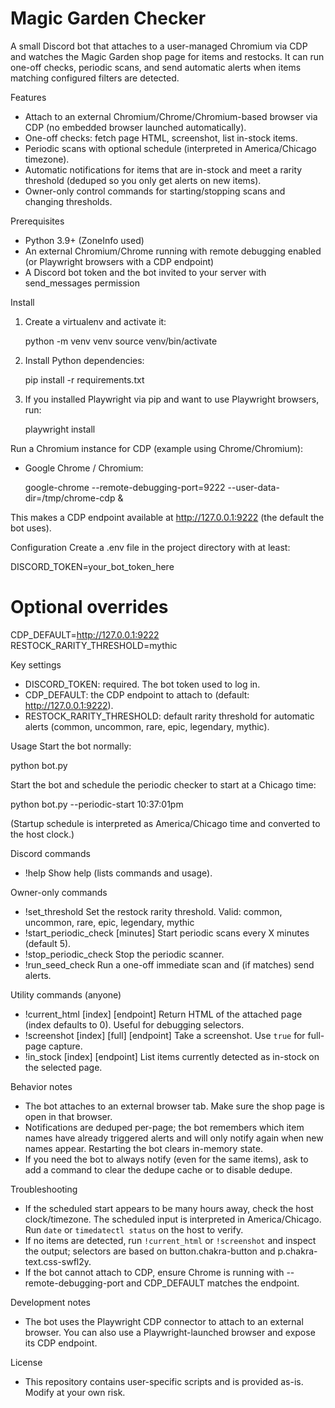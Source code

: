# Magic Garden Checker

A small Discord bot that attaches to a user-managed Chromium via CDP and watches the Magic Garden shop page for items and restocks. It can run one-off checks, periodic scans, and send automatic alerts when items matching configured filters are detected.

Features
- Attach to an external Chromium/Chrome/Chromium-based browser via CDP (no embedded browser launched automatically).
- One-off checks: fetch page HTML, screenshot, list in-stock items.
- Periodic scans with optional schedule (interpreted in America/Chicago timezone).
- Automatic notifications for items that are in-stock and meet a rarity threshold (deduped so you only get alerts on new items).
- Owner-only control commands for starting/stopping scans and changing thresholds.

Prerequisites
- Python 3.9+ (ZoneInfo used)
- An external Chromium/Chrome running with remote debugging enabled (or Playwright browsers with a CDP endpoint)
- A Discord bot token and the bot invited to your server with send_messages permission

Install
1. Create a virtualenv and activate it:

   python -m venv venv
   source venv/bin/activate

2. Install Python dependencies:

   pip install -r requirements.txt

3. If you installed Playwright via pip and want to use Playwright browsers, run:

   playwright install

Run a Chromium instance for CDP (example using Chrome/Chromium):

- Google Chrome / Chromium:

  google-chrome --remote-debugging-port=9222 --user-data-dir=/tmp/chrome-cdp &

This makes a CDP endpoint available at http://127.0.0.1:9222 (the default the bot uses).

Configuration
Create a .env file in the project directory with at least:

DISCORD_TOKEN=your_bot_token_here
# Optional overrides
CDP_DEFAULT=http://127.0.0.1:9222
RESTOCK_RARITY_THRESHOLD=mythic

Key settings
- DISCORD_TOKEN: required. The bot token used to log in.
- CDP_DEFAULT: the CDP endpoint to attach to (default: http://127.0.0.1:9222).
- RESTOCK_RARITY_THRESHOLD: default rarity threshold for automatic alerts (common, uncommon, rare, epic, legendary, mythic).

Usage
Start the bot normally:

   python bot.py

Start the bot and schedule the periodic checker to start at a Chicago time:

   python bot.py --periodic-start 10:37:01pm

(Startup schedule is interpreted as America/Chicago time and converted to the host clock.)

Discord commands
- !help
  Show help (lists commands and usage).

Owner-only commands
- !set_threshold <rarity>
  Set the restock rarity threshold. Valid: common, uncommon, rare, epic, legendary, mythic
- !start_periodic_check [minutes]
  Start periodic scans every X minutes (default 5).
- !stop_periodic_check
  Stop the periodic scanner.
- !run_seed_check
  Run a one-off immediate scan and (if matches) send alerts.

Utility commands (anyone)
- !current_html [index] [endpoint]
  Return HTML of the attached page (index defaults to 0). Useful for debugging selectors.
- !screenshot [index] [full] [endpoint]
  Take a screenshot. Use `true` for full-page capture.
- !in_stock [index] [endpoint]
  List items currently detected as in-stock on the selected page.

Behavior notes
- The bot attaches to an external browser tab. Make sure the shop page is open in that browser.
- Notifications are deduped per-page; the bot remembers which item names have already triggered alerts and will only notify again when new names appear. Restarting the bot clears in-memory state.
- If you need the bot to always notify (even for the same items), ask to add a command to clear the dedupe cache or to disable dedupe.

Troubleshooting
- If the scheduled start appears to be many hours away, check the host clock/timezone. The scheduled input is interpreted in America/Chicago. Run `date` or `timedatectl status` on the host to verify.
- If no items are detected, run `!current_html` or `!screenshot` and inspect the output; selectors are based on button.chakra-button and p.chakra-text.css-swfl2y.
- If the bot cannot attach to CDP, ensure Chrome is running with --remote-debugging-port and CDP_DEFAULT matches the endpoint.

Development notes
- The bot uses the Playwright CDP connector to attach to an external browser. You can also use a Playwright-launched browser and expose its CDP endpoint.

License
- This repository contains user-specific scripts and is provided as-is. Modify at your own risk.